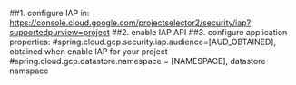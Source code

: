 ##1. configure IAP in:
https://console.cloud.google.com/projectselector2/security/iap?supportedpurview=project
##2. enable IAP API
##3. configure application properties:
#spring.cloud.gcp.security.iap.audience=[AUD_OBTAINED], obtained when enable IAP for your project
#spring.cloud.gcp.datastore.namespace = [NAMESPACE], datastore namspace
